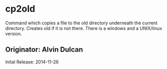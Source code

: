 cp2old
======

Command which copies a file to the old directory underneath the current directory.  Creates old if it is not there.
There is a windows and a UNIX/linux version.

Originator: Alvin Dulcan
-----------------
Inital Release: 2014-11-26
